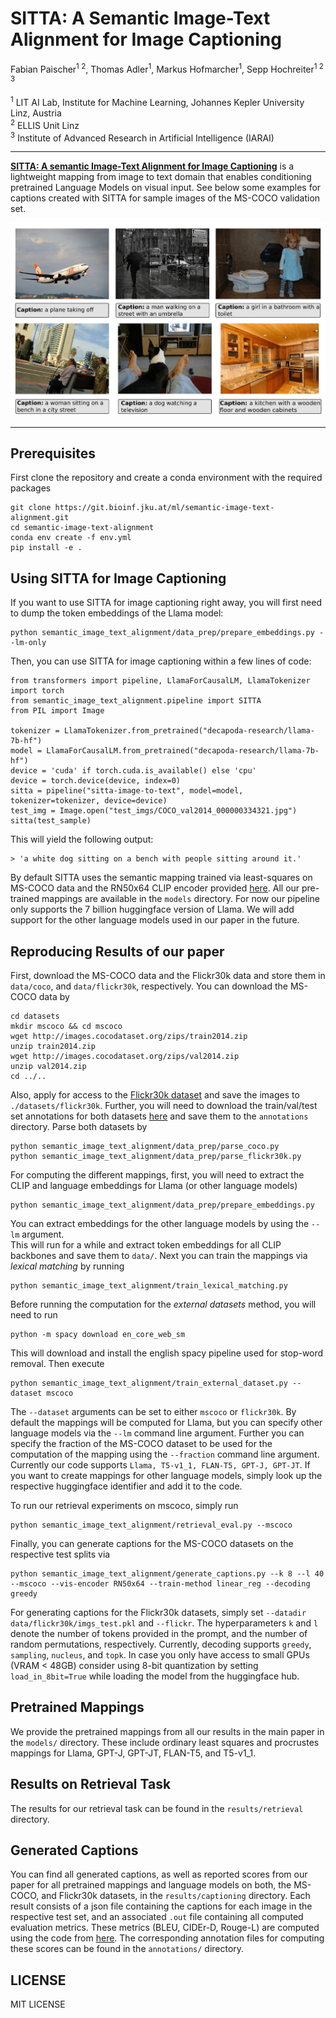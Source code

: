# SITTA: A Semantic Image-Text Alignment for Image Captioning

Fabian Paischer<sup>1 2</sup>,
Thomas Adler<sup>1</sup>,
Markus Hofmarcher<sup>1</sup>,
Sepp Hochreiter<sup>1 2 3</sup>


<sup>1</sup> LIT AI Lab, Institute for Machine Learning, Johannes Kepler University Linz, Austria <br/>
<sup>2</sup> ELLIS Unit Linz  
<sup>3</sup> Institute of Advanced Research in Artificial Intelligence (IARAI)

---

**[SITTA: A semantic Image-Text Alignment for Image Captioning]()** is a lightweight mapping from image to text domain that enables conditioning pretrained Language Models on visual input.
See below some examples for captions created with SITTA for sample images of the MS-COCO validation set.

![Captions](assets/sample_captions.png)

---

## Prerequisites

First clone the repository and create a conda environment with the required packages 

    git clone https://git.bioinf.jku.at/ml/semantic-image-text-alignment.git
    cd semantic-image-text-alignment
    conda env create -f env.yml
    pip install -e .

## Using SITTA for Image Captioning

If you want to use SITTA for image captioning right away, you will first need to dump the token embeddings of the Llama model:

    python semantic_image_text_alignment/data_prep/prepare_embeddings.py --lm-only

Then, you can use SITTA for image captioning within a few lines of code:

    from transformers import pipeline, LlamaForCausalLM, LlamaTokenizer
    import torch
    from semantic_image_text_alignment.pipeline import SITTA
    from PIL import Image
    
    tokenizer = LlamaTokenizer.from_pretrained("decapoda-research/llama-7b-hf")
    model = LlamaForCausalLM.from_pretrained("decapoda-research/llama-7b-hf")
    device = 'cuda' if torch.cuda.is_available() else 'cpu'
    device = torch.device(device, index=0)
    sitta = pipeline("sitta-image-to-text", model=model, tokenizer=tokenizer, device=device)
    test_img = Image.open("test_imgs/COCO_val2014_000000334321.jpg")
    sitta(test_sample)

This will yield the following output:

    > 'a white dog sitting on a bench with people sitting around it.'
  
By default SITTA uses the semantic mapping trained via least-squares on MS-COCO data and the RN50x64 CLIP encoder provided [here](https://github.com/openai/CLIP).
All our pre-trained mappings are available in the ```models``` directory.
For now our pipeline only supports the 7 billion huggingface version of Llama.
We will add support for the other language models used in our paper in the future.

## Reproducing Results of our paper

First, download the MS-COCO data and the Flickr30k data and store them in ```data/coco```, and ```data/flickr30k```, respectively.
You can download the MS-COCO data by

    cd datasets
    mkdir mscoco && cd mscoco
    wget http://images.cocodataset.org/zips/train2014.zip
    unzip train2014.zip
    wget http://images.cocodataset.org/zips/val2014.zip
    unzip val2014.zip
    cd ../..
    
Also, apply for access to the [Flickr30k dataset](https://shannon.cs.illinois.edu/DenotationGraph/) and save the images to ```./datasets/flickr30k```.
Further, you will need to download the train/val/test set annotations for both datasets [here](https://cs.stanford.edu/people/karpathy/deepimagesent/) and save them to the ```annotations``` directory.
Parse both datasets by

    python semantic_image_text_alignment/data_prep/parse_coco.py
    python semantic_image_text_alignment/data_prep/parse_flickr30k.py

For computing the different mappings, first, you will need to extract the CLIP and language embeddings for Llama (or other language models) 

    python semantic_image_text_alignment/data_prep/prepare_embeddings.py

You can extract embeddings for the other language models by using the ```--lm``` argument.    
This will run for a while and extract token embeddings for all CLIP backbones and save them to ```data/```.
Next you can train the mappings via *lexical matching* by running

    python semantic_image_text_alignment/train_lexical_matching.py
    
Before running the computation for the *external datasets* method, you will need to run

    python -m spacy download en_core_web_sm
   
This will download and install the english spacy pipeline used for stop-word removal.
Then execute

    python semantic_image_text_alignment/train_external_dataset.py --dataset mscoco
    
The ```--dataset``` arguments can be set to either ```mscoco``` or ```flickr30k```.
By default the mappings will be computed for Llama, but you can specify other language models via the ```--lm``` command line argument.
Further you can specify the fraction of the MS-COCO dataset to be used for the computation of the mapping using the ```--fraction``` command line argument.
Currently our code supports ```Llama, T5-v1_1, FLAN-T5, GPT-J, GPT-JT```.
If you want to create mappings for other language models, simply look up the respective huggingface identifier and add it to the code.

To run our retrieval experiments on mscoco, simply run 

    python semantic_image_text_alignment/retrieval_eval.py --mscoco

Finally, you can generate captions for the MS-COCO datasets on the respective test splits via

    python semantic_image_text_alignment/generate_captions.py --k 8 --l 40 --mscoco --vis-encoder RN50x64 --train-method linear_reg --decoding greedy    

For generating captions for the Flickr30k datasets, simply set ```--datadir data/flickr30k/imgs_test.pkl``` and ```--flickr```.
The hyperparameters ```k``` and ```l``` denote the number of tokens provided in the prompt, and the number of random permutations, respectively.
Currently, decoding supports ```greedy```, ```sampling```, ```nucleus```, and ```topk```.
In case you only have access to small GPUs (VRAM < 48GB) consider using 8-bit quantization by setting ```load_in_8bit=True``` while loading the model from the huggingface hub.

## Pretrained Mappings

We provide the pretrained mappings from all our results in the main paper in the ```models/``` directory.
These include ordinary least squares and procrustes mappings for Llama, GPT-J, GPT-JT, FLAN-T5, and T5-v1_1.


## Results on Retrieval Task

The results for our retrieval task can be found in the ```results/retrieval``` directory.

## Generated Captions

You can find all generated captions, as well as reported scores from our paper for all pretrained mappings and language models on both, the MS-COCO, and Flickr30k datasets, in the ```results/captioning``` directory.
Each result consists of a json file containing the captions for each image in the respective test set, and an associated ```.out``` file containing all computed evaluation metrics.
These metrics (BLEU, CIDEr-D, Rouge-L) are computed using the code from [here](https://github.com/tylin/coco-caption).
The corresponding annotation files for computing these scores can be found in the ```annotations/``` directory.

## LICENSE
MIT LICENSE


